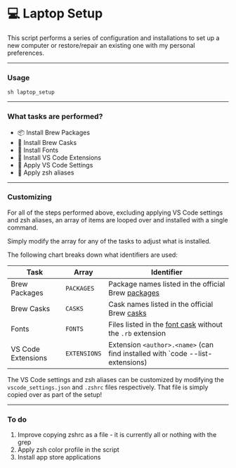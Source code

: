 # :computer: Laptop Setup

This script performs a series of configuration and installations to set up a new computer or restore/repair an existing one with my personal preferences.

---

### Usage

```
sh laptop_setup
```

---

### What tasks are performed?

- :package: Install Brew Packages
- :beer: Install Brew Casks
- :pencil: Install Fonts
- :pushpin: Install VS Code Extensions
- :wrench: Apply VS Code Settings
- :construction: Apply zsh aliases

---

### Customizing

For all of the steps performed above, excluding applying VS Code settings and zsh aliases, an array of items are looped over and installed with a single command.

Simply modify the array for any of the tasks to adjust what is installed.

The following chart breaks down what identifiers are used:

| Task               | Array        | Identifier                                                                    |
| ------------------ | ------------ | ----------------------------------------------------------------------------- |
| Brew Packages      | `PACKAGES`   | Package names listed in the official Brew [packages]                          |
| Brew Casks         | `CASKS`      | Cask names listed in the official Brew [casks]                                |
| Fonts              | `FONTS`      | Files listed in the [font cask] without the `.rb` extension                   |
| VS Code Extensions | `EXTENSIONS` | Extension `<author>.<name>` (can find installed with `code --list-extensions) |

[packages]: https://formulae.brew.sh/formula/
[casks]: https://formulae.brew.sh/cask/
[font cask]: https://github.com/Homebrew/homebrew-cask-fonts/tree/master/Casks

The VS Code settings and zsh aliases can be customized by modifying the `vscode_settings.json` and `.zshrc` files respectively. That file is simply copied over as part of the setup!

---

### To do

1. Improve copying zshrc as a file - it is currently all or nothing with the grep
1. Apply zsh color profile in the script
1. Install app store applications
